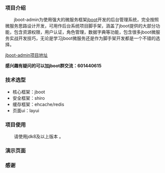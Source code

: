 ### 项目介绍
    
　　jboot-admin为使用强大的微服务框架[jboot](https://github.com/yangfuhai/jboot)开发的后台管理系统，完全按照微服务思路设计开发，可用作后台系统项目脚手架，涵盖了jboot提供的大部分功能，包含资源权限，用户认证，角色管理，数据字典等功能，包含很多jboot微服务实战开发技巧，无论是学习jboot微服务还是作为脚手架开发都是一个不错的选择。   

[jboot-admin项目地址](https://github.com/pkanyue/jboot-admin)

 **感兴趣有疑问的可以加jboot群交流：601440615** 

### 技术选型

 - 核心框架：jboot
 - 安全框架：shiro
 - 缓存框架：ehcache/redis
 - 页面ui：layui

### 项目使用

　　请使用jdk8及以上版本    。   

### 演示页面

### 感谢

